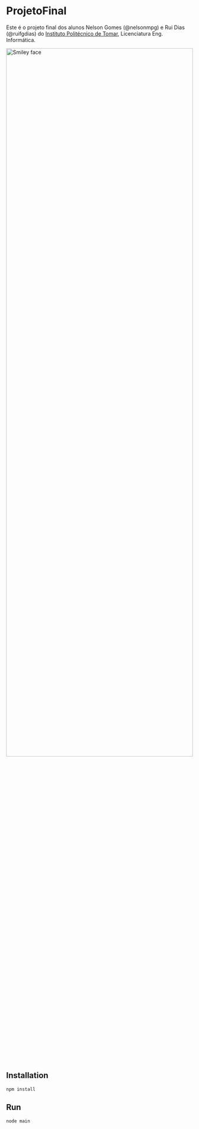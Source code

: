 # ProjetoFinal

<p>Este é o projeto final dos alunos Nelson Gomes (@nelsonmpg) e Rui Dias (@ruifgdias) do <a href="http://portal2.ipt.pt/">Instituto Politécnico de Tomar</a>, Licenciatura Eng. Informática.</p>
<img src="http://portal2.ipt.pt/img/logo.png" alt="Smiley face" height="70%" width="100%">
<p></p>

## Installation

```
npm install
```

## Run

```
node main
```
